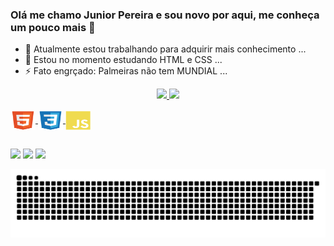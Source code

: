 ### Olá me chamo Junior Pereira e sou novo por aqui, me conheça um pouco mais 👋

- 🔭 Atualmente estou trabalhando para adquirir mais conhecimento ...
- 🌱 Estou no momento estudando HTML e CSS ...
- ⚡ Fato engrçado: Palmeiras não tem MUNDIAL ...

<div align="center">
  <a href="https://github.com/ojuniorpereira">
  <img height="160em" src="https://github-readme-stats.vercel.app/api?username=ojuniorpereira&show_icons=true&theme=gotham&include_all_commits=true&count_private=true"/>
  <img height="160em" src="https://github-readme-stats.vercel.app/api/top-langs/?username=ojuniorpereira&layout=compact&langs_count=7&theme=gotham"/>
</div>
  
<div style="display: inline_block"><br>
  <img align="center" alt="Junior-HTML" height="30" width="40" src="https://raw.githubusercontent.com/devicons/devicon/master/icons/html5/html5-original.svg">
  <img align="center" alt="Junior-CSS" height="30" width="40" src="https://raw.githubusercontent.com/devicons/devicon/master/icons/css3/css3-original.svg">
  <img align="center" alt="Junior-Js" height="30" width="40" src="https://raw.githubusercontent.com/devicons/devicon/master/icons/javascript/javascript-plain.svg">
</div>
  
  
##
<div>
  <a href="https://instagram.com/__juniorpereira" target="_blank"><img src="https://img.shields.io/badge/-Instagram-%23E4405F?style=for-the-badge&logo=instagram&logoColor=white" target="_blank"></a>
  <a href = "https://api.whatsapp.com/send?phone=5511958834067&text=Ol%C3%A1%20meu%20nome%20%C3%A9%20%7BSeu%20Nome%7D%2C%20peguei%20o%20seu%20contato%20no%20GitHub%20!" target="_blank"><img src="https://img.shields.io/badge/WhatsApp-25D366?style=for-the-badge&logo=whatsapp&logoColor=white" target="_blank"></a>
  <a href = "mailto:juniorpereira9801@gmail.com"><img src="https://img.shields.io/badge/-Gmail-%23333?style=for-the-badge&logo=gmail&logoColor=white" target="_blank"></a>

  ![Snake animation](https://github.com/ojuniorpereira/ojuniorpereira/blob/output/github-contribution-grid-snake.svg)
  
</div>

